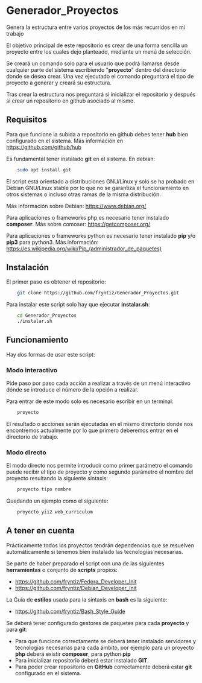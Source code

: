 # Generador_Proyectos

Genera la estructura entre varios proyectos de los más recurridos en mi trabajo

El objetivo principal de este repositorio es crear de una forma sencilla un proyecto entre los cuales dejo planteado, mediante un menú de selección.

Se creará un comando solo para el usuario que podrá llamarse desde cualquier parte del sistema escribiendo "**proyecto**" dentro del directorio donde se desea crear. Una vez ejecutado el comando preguntará el tipo de proyecto a generar y creará su estructura.

Tras crear la estructura nos preguntará si inicializar el repositorio y después si crear un repositorio en github asociado al mismo.

## Requisitos

Para que funcione la subida a repositorio en github debes tener **hub** bien
configurado en el sistema. Más información en https://github.com/github/hub

Es fundamental tener instalado **git** en el sistema. En debian:

```bash
    sudo apt install git
```

El script está orientado a distribuciones GNU/Linux y solo se ha probado
en Debian GNU/Linux stable por lo que no se garantiza el funcionamiento en
otros sistemas o incluso otras ramas de la misma distribución.

Más información sobre Debian: https://www.debian.org/

Para aplicaciones o frameworks php es necesario tener instalado **composer**.
Más sobre comoser: https://getcomposer.org/

Para aplicaciones o frameworks python es necesario tener instalado **pip** y/o
**pip3** para python3. Más información: https://es.wikipedia.org/wiki/Pip_(administrador_de_paquetes)

## Instalación

El primer paso es obtener el repositorio:

```bash
    git clone https://github.com/fryntiz/Generador_Proyectos.git
```

Para instalar este script solo hay que ejecutar **instalar.sh**:

```bash
    cd Generador_Proyectos
    ./instalar.sh
```

## Funcionamiento

Hay dos formas de usar este script:

### Modo interactivo

Pide paso por paso cada acción a realizar a través de un menú interactivo dónde
se introduce el número de la opción a realizar.

Para entrar de este modo solo es necesario escribir en un terminal:

```bash
    proyecto
```

El resultado o acciones serán ejecutadas en el mismo directorio donde nos
encontremos actualmente por lo que primero deberemos entrar en el directorio de
trabajo.

### Modo directo

El modo directo nos permite introducir como primer parámetro el comando puede
recibir el tipo de proyecto y como segundo parámetro el nombre del proyecto
resultando la siguiente sintaxis:

```bash
    proyecto tipo nombre
```

Quedando un ejemplo como el siguiente:

```bash
    proyecto yii2 web_curriculum
```

## A tener en cuenta

Prácticamente todos los proyectos tendrán dependencias que se resuelven automáticamente si tenemos bien instalado las tecnologías necesarias.

Se parte de haber preparado el script con una de las siguientes
**herramientas** o conjunto de **scripts** propios:

- https://github.com/fryntiz/Fedora_Developer_Init
- https://github.com/fryntiz/Debian_Developer_Init

La Guía de **estilos** usada para la sintaxis en **bash** es la siguiente:

- https://github.com/fryntiz/Bash_Style_Guide

Se deberá tener configurado gestores de paquetes para cada **proyecto** y para **git**:
- Para que funcione correctamente se deberá tener instalado servidores y tecnologías necesarias para cada ámbito, por ejemplo para un proyecto **php** deberá existir **composer**, para python **pip**
- Para inicializar repositorio deberá estar instalado **GIT**.
- Para poder crear repositorio en **GitHub** correctamente deberá estar **git** configurado en el sistema.
